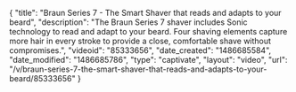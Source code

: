 {
    "title": "Braun Series 7 - The Smart Shaver that reads and adapts to your beard",
    "description": "The Braun Series 7 shaver includes Sonic technology to read and adapt to your beard. Four shaving elements capture more hair in every stroke to provide a close, comfortable shave without compromises.",
    "videoid": "85333656",
    "date_created": "1486685584",
    "date_modified": "1486685786",
    "type": "captivate",
    "layout": "video",
    "url": "\/v\/braun-series-7-the-smart-shaver-that-reads-and-adapts-to-your-beard\/85333656"
}